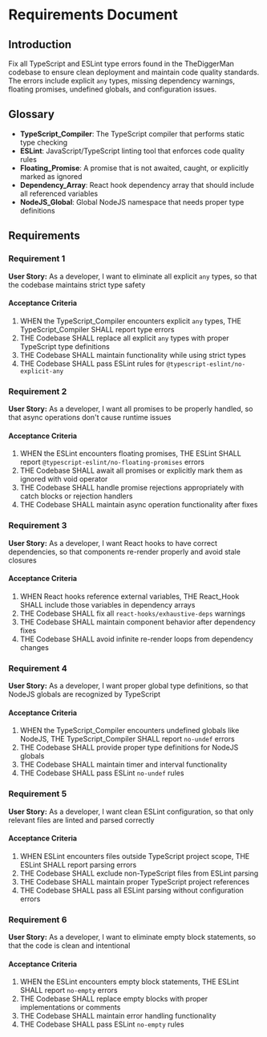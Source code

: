 # Requirements Document

## Introduction

Fix all TypeScript and ESLint type errors found in the TheDiggerMan codebase to ensure clean deployment and maintain code quality standards. The errors include explicit `any` types, missing dependency warnings, floating promises, undefined globals, and configuration issues.

## Glossary

- **TypeScript_Compiler**: The TypeScript compiler that performs static type checking
- **ESLint**: JavaScript/TypeScript linting tool that enforces code quality rules
- **Floating_Promise**: A promise that is not awaited, caught, or explicitly marked as ignored
- **Dependency_Array**: React hook dependency array that should include all referenced variables
- **NodeJS_Global**: Global NodeJS namespace that needs proper type definitions

## Requirements

### Requirement 1

**User Story:** As a developer, I want to eliminate all explicit `any` types, so that the codebase maintains strict type safety

#### Acceptance Criteria

1. WHEN the TypeScript_Compiler encounters explicit `any` types, THE TypeScript_Compiler SHALL report type errors
2. THE Codebase SHALL replace all explicit `any` types with proper TypeScript type definitions
3. THE Codebase SHALL maintain functionality while using strict types
4. THE Codebase SHALL pass ESLint rules for `@typescript-eslint/no-explicit-any`

### Requirement 2

**User Story:** As a developer, I want all promises to be properly handled, so that async operations don't cause runtime issues

#### Acceptance Criteria

1. WHEN the ESLint encounters floating promises, THE ESLint SHALL report `@typescript-eslint/no-floating-promises` errors
2. THE Codebase SHALL await all promises or explicitly mark them as ignored with void operator
3. THE Codebase SHALL handle promise rejections appropriately with catch blocks or rejection handlers
4. THE Codebase SHALL maintain async operation functionality after fixes

### Requirement 3

**User Story:** As a developer, I want React hooks to have correct dependencies, so that components re-render properly and avoid stale closures

#### Acceptance Criteria

1. WHEN React hooks reference external variables, THE React_Hook SHALL include those variables in dependency arrays
2. THE Codebase SHALL fix all `react-hooks/exhaustive-deps` warnings
3. THE Codebase SHALL maintain component behavior after dependency fixes
4. THE Codebase SHALL avoid infinite re-render loops from dependency changes

### Requirement 4

**User Story:** As a developer, I want proper global type definitions, so that NodeJS globals are recognized by TypeScript

#### Acceptance Criteria

1. WHEN the TypeScript_Compiler encounters undefined globals like NodeJS, THE TypeScript_Compiler SHALL report `no-undef` errors
2. THE Codebase SHALL provide proper type definitions for NodeJS globals
3. THE Codebase SHALL maintain timer and interval functionality
4. THE Codebase SHALL pass ESLint `no-undef` rules

### Requirement 5

**User Story:** As a developer, I want clean ESLint configuration, so that only relevant files are linted and parsed correctly

#### Acceptance Criteria

1. WHEN ESLint encounters files outside TypeScript project scope, THE ESLint SHALL report parsing errors
2. THE Codebase SHALL exclude non-TypeScript files from ESLint parsing
3. THE Codebase SHALL maintain proper TypeScript project references
4. THE Codebase SHALL pass all ESLint parsing without configuration errors

### Requirement 6

**User Story:** As a developer, I want to eliminate empty block statements, so that the code is clean and intentional

#### Acceptance Criteria

1. WHEN the ESLint encounters empty block statements, THE ESLint SHALL report `no-empty` errors
2. THE Codebase SHALL replace empty blocks with proper implementations or comments
3. THE Codebase SHALL maintain error handling functionality
4. THE Codebase SHALL pass ESLint `no-empty` rules
